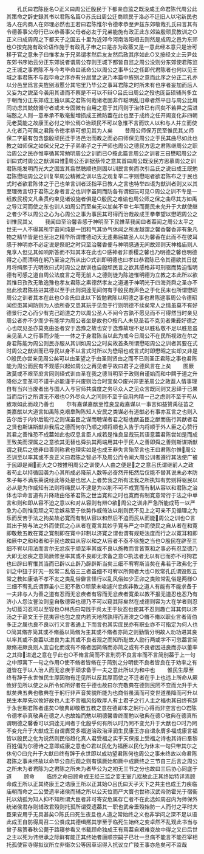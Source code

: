 <!-- { "loadSidebar": true } -->
　　孔氏曰君陈臣名○正义曰周公迁殷民于下都亲自监之既没成王命君陈代周公此其策命之辞史録其书以君陈名篇○苏氏曰周公迁商顽民于洛必不迁旧人以宅新民也洛人在内商人在郊理必然也王若曰君陈惟尔令德孝恭至尹兹东郊敬哉孔氏曰言其有令德善事父母行已以恭善事父母者必友于兄弟能施有政正此东郊监殷顽民教训之○正义曰成周周之下都天子之国五十里为近郊今河南洛阳相去则然是成周之邑为东郊也○按克施有政论语作施于有政孔子申之曰是亦为政葢又是一意此经本意只是治可移于官之意朱子曰惟孝友于兄弟谓孝然后友友然后政其序如此○又按经文止云尹兹东郊书序始云分正东郊说者谓周公存则王城下都皆自监之周公没则分东郊使君陈监之王城之事君陈不与今考毕命曰祗命公以周公之事毕公之任即代君陈者也何以见王城之事君陈不与哉毕命之序亦有分居里之说乃本篇中旌别之意而此序之分正二孔亦以分邑里爲言夫旌别淑慝分其宅里乃毕公之事耳君陈之时所未有也序者妄加而后人又妄为之説至今袭用其语而不察是不可以不辩○吕氏曰周公之殁也厐臣硕辅尚多立于朝而分正东郊成王独以属之君陈何哉诸老固非作聪明乱旧章者然平日与周公比肩同功虑其兢兢循守者或未专固微有自用之意于其间则于治体已有间矣不若畀之后进端慤之人则一意奉承不敢毫髪増损成王微防葢在此也至于成终之任开阖变化非四朝元老莫能之故康王必付之毕公焉○治顽民不可以急惟不言而饮人以和与人并立而使人化者乃可居之君陈令徳孝恭可想见其为人矣
　　昔周公师保万民至惟民其乂师保二字最有包含毖殷顽民迁于洛邑治而教之而必曰师保见周公之于民其曲尽如此也教之如师保之如保父兄之于子弟弟子之于严师也周公之德民方思之君陈继周公之职治周公之民亦惟率循其常勉明周公之训而已○按此篇言周公之训者三曰懋昭周公之训曰式时周公之猷训曰惟周公丕训据蔡传之意其首曰周公既没民方思慕周公之训君陈能发明而光大之固宜其翕然聴顺也则固以训民言矣而次引吕氏之说曰成王既勉君陈懋昭周公之训复举周公精微之训以告之观复举二字则懋昭者欲君陈布之于民也式时者欲君陈体之于己也单言训者泛指平日教人之言也特举四语为猷训者则又以其至理微言切于君陈之身者言之也训字虽同而防各有谓细玩可见○周公之训不专是一纸教民榜文凡条贯约束见诸设施者俱是○殷民之难谕也周公师之保之曲尽其方如禹之导江河而使之东也训人如周公而至矣无以加矣不幸七年而薨民未允升于大猷使继之者少不以周公之心为心周公之事为事民其可得而治哉故成王拳拳望以懋昭周公之训惟民其乂
　　我闻曰至治馨香感于神明至下民惟草我闻曰者葢闻之周公太平之世无一人不得其所宇宙间纯是一团和气其协气休闻之所发越谓之馨香馨香非有象凡物之精华皆是也至治之精华所谓惟德动天无逺弗届故圣人以为馨香在此而不在彼耳感于神明亦不必定说是祭祀之时只至治馨香便与神明感通无间故郊则天神格庙则人鬼享人但见其如响斯答而不知其本在此也○感神者非黍稷之馨也乃明德之馨也明德得之心而清明在躬乃至治之所从出○式训即明德也曰孝曰恭君陈已令其德欲其日就月将缉熈于光明故曰式时周公之猷训也自殷顽民言之欲其感格非可刑驱而势迫惟明德有可感之道自周公法度言之苟无前人之德则徒为陈迹惟明德为立教之本此所以欲其惟日孜孜无敢逸豫也孝友君陈之素德然孝友之道通于神明光于四海尧舜之圣亦不出此欲君陈益进其德以至于此则洞逹无间何有于殷民哉声色之于化民末也所谓懋昭周公之训者其本在此也○金氏曰此以下皆勉君陈以明德之事也君陈逮事周公令德昭闻但患其间防则为人欲所昏又患其玩于见忽于行则明德不续矣常人之情虽莫不有好德景行之心而少有克己蹈道之力以周公圣人不间今古孰不愿见而不可得然当时亲见周公者亦不少而少有能学为周公者坐是故也○按凡人未见圣若不克见者秉彛好德之心也既见圣亦莫克由圣者安于逸豫之故也安于逸豫故理不足以胜私敬不足以胜怠虽亲见圣人之行事而少能一一体之于身君陈当以此为戒今日周公不在民所视效在尔之身君陈能为周公则民亦服从其训如周公之时矣故首条所谓懋昭周公之训者其要在式时周公之猷训而已导民以身不以言式时所以为懋昭也或言式时即懋昭之实却又非是○殷民亦尝亲见周公矣可以由圣望之乎由圣则贤由之而不已则圣正君陈之事也君陈能为周公而民有不观感兴起如周公之再见者乎故曰君子之德风言在上矣
　　图厥政莫或不艰至庻言同则绎式训由圣在我之德当明至于政则自谨始而和中闗于道之升降俗之变革可不谨乎必能谨于兴废则治合时宜矣○废兴非更革周公之政葢人情事理自有当兴当废者出与国人入与官师共虞度之务尽众人之见众言既同则又思绎于已果当而后行之所谓无不艰也○外尽众人之同则不至于自用内精一己之虑则不至于苟从致艰如此而政乃善也
　　尔有嘉谋嘉猷至惟良显哉嘉谋以一事言如益赞禹征苖之类嘉猷以大道言如禹陈克艰臯陶陈知人安民之类谋必有道猷必有事亦互言之也则入告尔后于内尔后能行之则谋虽臣之谋而聴谋者君之聪也猷虽臣之猷而施行其猷者君之贤也斯谋斯猷非我后之德而何尔乃顺之顺将顺也入告于内将顺于外人臣之心赞行其君之善惟恐不成葢如此也叹息言臣人咸若是惟良显哉玩其语意葢君陈尝如是而成王致美而深属之之意欲其无替也舜执其两端用其中于民人之善即舜之善则斯谋斯猷谓之我后之徳非曰善则称君也理实如是也成王非失言殆至言也王曰君陈尔惟周公丕训至以率其或不良正义曰君陈之智必不及周公而令阐大周公训者遵行其法使广被于民即是阐而大之○按推明周公之训使人人由之便是之之意吕氏谓继前人之政者苟止以持循因袭为心其所成必降前人数等必奋然开拓然后仅能不替其说未必本防朱子每不满东莱说经此等处是也居人上者势我之所有法我之所执知有势则将驱民以必从是为作威知有法则将绳民以不逮是为以削不可不戒寛而有制从容以和君陈之治体也毕命言道有升降政由俗革君陈之世当寛和之时也寛而有制寛意常行于法之中单言和则和即从容不迫之意以和对从容则有辨○欲周公之训非严急所能成苟一以严急为心则惟见顽之可忿嫉易至于依势作威倚法以削则民不见上之可亲不见循理之为乐而反苦于法之拘矣故必寛而有制从容以和然后不迫而民从而能周公之训也○言其出于势与法之外而使民之心从者在寛言其妙乎寛与严之中而使民之自从者在和寛即敬敷五教在寛之寛制即在寛中非制以济寛之谓也谓有规矩法度而行之以寛耳和即和厥中之和和者和乎民也故曰从容以和之从容者不亟不徐施之当也○殷民在辟至三细不宥以用法而言尔无忿疾于顽至率其或不良以施教而言皆寛和之事必有忍至德乃大即无忿疾之意简厥修至率其或不良即无求备之意○执法者无以有已而亦不可狥君也曰辟曰宥惟其当而已辟以止辟乃辟辟斯当矣三细不宥宥斯当矣在弗若于政弗化于训之中狃于奸宄一败常二乱俗三三者虽细不可宥以所闗者大也○败常孔氏谓毁败五常之教如康诰不孝不友之类乱俗僻言怪行以乱风俗如少正卯之类败常乱俗是两様○三细不宥孔氏谓罪虽小三犯不赦○顽蒙未喩遽兴忿疾非教之道人有能有不能求备于一夫非与人为善之道有忍而无忿疾者有容而无忿疾者寛柔以教不报无道忍也忍乃有济小人怨汝詈汝则皇自敬德容也德乃不可以窥其际矣然在成德则容为大在学者则忍为切葢习忍可以至容也○林氏曰勾践于呉太王于狄忍也使其不忍则趣亡耳其何以济汤之于葛文王于昆夷容也包之度内若天地然孰得而涯涘之○脩不脩以职业言者胥伯多正之属也良不良以行义言者通上下而言也其实庻民亦有职业亦不可指定为何人也○简其脩亦简其或不脩葢以简脩为主其或不脩者亦简之则勤惰分明故人劝功进其良以率其或不良葢以进良为主其或不良者观之而知所耻故人励行两或字不可忽葢言简厥脩进厥良则人宜自化而或有不脩者因简脩而亦简之或有不良者因进良而亦以董率之其抑进退之意在乎此也○不脩言简而不言刑罚不良言率而不言简别葢于上一句之中即寓下一句之作用○使不脩者皆脩在于简别之分明使不良者皆良在于劝率之有道皆在于以人治人而无忿疾于顽求备于一夫之意此所以为和中也
　　惟民生厚至终有辞于永世惟民生厚因物有迁见所以反其厚而使之不迁者在乎上也违上所命从厥攸好见所以使之从所令如所好者在乎德也故曰尔克敬典在德则民罔不变而允升于大猷矣典五典也敬典在于躬行非声音笑貌所能为也商俗虽漓而可变世道虽降而可升以民生本厚先以攸好故也人主不言福风俗敦厚人有士君子之行人主之福也其曰终有辞于永世期君陈者逺矣○敬典即敬敷五教之意在德即本之躬行心得而非空言也○君陈令德孝恭真敬典在德之人也故始而勉以明德馨香终而勉以敬典在德○敬典在德真所谓明德之馨香可以洞逹无间者于化殷乎何有所以时乃罔不变允升于大猷也○时乃罔不变允升于大猷成王自谓膺受多福道洽政治泽润生民康王亦自谓永膺多福成康言福皆以殷民之化为说然则民俗趋化真人君受福之实乎天保报上受福之诗也其诗曰羣黎百姓偏为尔德诗之意即成康之意也○君以民化为福臣以民化为休末一句只带其尔之休句○曰允升于大猷曰终有辞于永世即以成功望君陈何也周公之事未终故以命君陈君陈之事未终故以命毕公自后观之则有慎厥始和厥中成厥终之三节自三后言之周公之所未为者君陈为之君陈之所未为者毕公为之初无三节之分也故曰三后协心同底于道
　　顾命
　　临终之命曰顾命成王经三监之变王室几揺故此正其终始特详焉顾命成王所以正其终康王之诰康王所以正其始○吕氏曰天子天下之共主也成王力疾临庙朝而命之二公受遗率诸侯而辅之所以公天位而严大寳也世称汉武帝防霍光于宿衞托以幼孤为知人抑不知所谓大臣者非可寄安危属存亡者不在此选如周召内为师保外统诸侯君存则辅政君殁则托孤所谓受遗葢其一职也武帝垂殁始防一人而付之平时大臣果安用乎无具甚矣○陈氏曰死生夜旦也人道之常始终之义也非学问之深不足以语此成王自防得周召二公飬成其德缉熈其学至于临死生始终之变卓然不乱观此书当与曾子易箦春秋公薨于路寝参看又书载顾命独成王有焉葢自艰难变故中得之又曰后世之主以死为讳继承之际鲜有能正其终始者唐顺宗嗣子已壮一旦病不能言不能召宰相托孤使宦寺得拟议所立非衞次公等因草诏得入抗议立广陵王事亦危矣可不监哉
